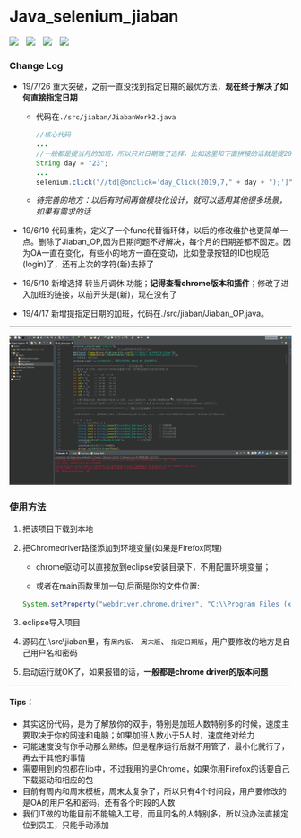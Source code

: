 # Java_selenium_jiaban
![](https://img.shields.io/badge/Fast-High%20Efficiency-success.svg)&emsp;![](https://img.shields.io/badge/author-%E7%8E%8B%20%E7%A3%8A-red.svg)&emsp;![](https://img.shields.io/github/commit-activity/y/397179459/Java-selenium_jiaban.svg)&emsp;![](https://img.shields.io/github/languages/top/397179459/Java-selenium_jiaban.svg?color=red)
### Change Log

* 19/7/26 重大突破，之前一直没找到指定日期的最优方法，**现在终于解决了如何直接指定日期**

  * 代码在`./src/jiaban/JiabanWork2.java`

    ```java
    //核心代码
    ...
    //一般都是提当月的加班，所以只对日期做了选择，比如这里和下面拼接的话就是提2019/7/23的加班
    String day = "23";   
    ...
    selenium.click("//td[@onclick='day_Click(2019,7," + day + ");']");
    ```

  * *待完善的地方：以后有时间再做模块化设计，就可以适用其他很多场景，如果有需求的话*

* 19/6/10 代码重构，定义了一个func代替循环体，以后的修改维护也更简单一点。删除了Jiaban_OP,因为日期问题不好解决，每个月的日期差都不固定。因为OA一直在变化，有些小的地方一直在变动，比如登录按钮的ID也规范(login)了，还有上次的字符(新)去掉了
* 19/5/10 新增选择 转当月调休 功能；**记得查看chrome版本和插件**；修改了进入加班的链接，以前开头是(新)，现在没有了
* 19/4/17 新增提指定日期的加班，代码在./src/jiaban/Jiaban_OP.java。

-----
![](https://github.com/397179459/Java-selenium_jiaban/blob/master/gif/jiaban.gif)
### 使用方法

1. 把该项目下载到本地

2. 把Chromedriver路径添加到环境变量(如果是Firefox同理) 
	
	* chrome驱动可以直接放到eclipse安装目录下，不用配置环境变量；
	
	* 或者在main函数里加一句,后面是你的文件位置:
	
	```java
	System.setProperty("webdriver.chrome.driver", "C:\\Program Files (x86)\\Google\\Chrome\\Application\\chromedriver.exe");
	```
	
3. eclipse导入项目   

4. 源码在.\src\jiaban里，有`周内版`、 `周末版`、 `指定日期版`，用户要修改的地方是自己用户名和密码

5. 启动运行就OK了，如果报错的话，**一般都是chrome driver的版本问题**
-----
#### Tips：
* 其实这份代码，是为了解放你的双手，特别是加班人数特别多的时候，速度主要取决于你的网速和电脑；如果加班人数小于5人时，速度绝对给力
* 可能速度没有你手动那么熟练，但是程序运行后就不用管了，最小化就行了，再去干其他的事情
* 需要用到的包都在lib中，不过我用的是Chrome，如果你用Firefox的话要自己下载驱动和相应的包
* 目前有周内和周末模板，周末太复杂了，所以只有4个时间段，用户要修改的是OA的用户名和密码，还有各个时段的人数
* 我们IT做的功能目前不能输入工号，而且同名的人特别多，所以没办法直接定位到员工，只能手动添加
